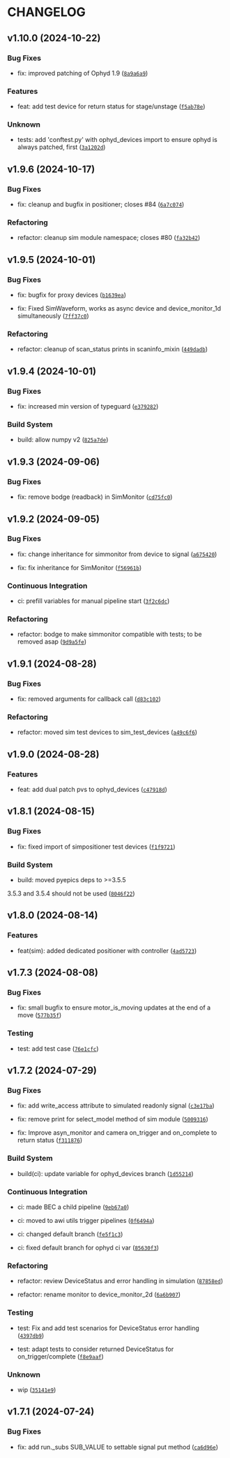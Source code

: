 # CHANGELOG


## v1.10.0 (2024-10-22)

### Bug Fixes

* fix: improved patching of Ophyd 1.9 ([`8a9a6a9`](https://gitlab.psi.ch/bec/ophyd_devices/-/commit/8a9a6a9910b44d55412e80443f145d629b1cfc2f))

### Features

* feat: add test device for return status for stage/unstage ([`f5ab78e`](https://gitlab.psi.ch/bec/ophyd_devices/-/commit/f5ab78e933c2bbb34c571a72c25a7fc5c2b20e65))

### Unknown

* tests: add 'conftest.py' with ophyd_devices import to ensure ophyd is always patched, first ([`3a1202d`](https://gitlab.psi.ch/bec/ophyd_devices/-/commit/3a1202d0d894120f786af80a8873d0fd049e417a))


## v1.9.6 (2024-10-17)

### Bug Fixes

* fix: cleanup and bugfix in positioner; closes #84 ([`6a7c074`](https://gitlab.psi.ch/bec/ophyd_devices/-/commit/6a7c0745e33a2b2cc561b42ad90e61ac08fb9d51))

### Refactoring

* refactor: cleanup sim module namespace; closes #80 ([`fa32b42`](https://gitlab.psi.ch/bec/ophyd_devices/-/commit/fa32b4234b786d93ddf872c7a8220f2d0518b465))


## v1.9.5 (2024-10-01)

### Bug Fixes

* fix: bugfix for proxy devices ([`b1639ea`](https://gitlab.psi.ch/bec/ophyd_devices/-/commit/b1639ea3baddec722a444b7c65bdc39d763b7d07))

* fix: Fixed SimWaveform, works as async device and device_monitor_1d simultaneously ([`7ff37c0`](https://gitlab.psi.ch/bec/ophyd_devices/-/commit/7ff37c0dcdd87bfa8f518b1dd7acc4aab353b71f))

### Refactoring

* refactor: cleanup of scan_status prints in scaninfo_mixin ([`449dadb`](https://gitlab.psi.ch/bec/ophyd_devices/-/commit/449dadb593a0432d31f905e4e507102d0c4f3fd6))


## v1.9.4 (2024-10-01)

### Bug Fixes

* fix: increased min version of typeguard ([`e379282`](https://gitlab.psi.ch/bec/ophyd_devices/-/commit/e3792826644e01adf84435891d500ec5bef85cda))

### Build System

* build: allow numpy v2 ([`825a7de`](https://gitlab.psi.ch/bec/ophyd_devices/-/commit/825a7dee5e948d9decb4e8649c0573a2d9d4b83f))


## v1.9.3 (2024-09-06)

### Bug Fixes

* fix: remove bodge (readback) in SimMonitor ([`cd75fc0`](https://gitlab.psi.ch/bec/ophyd_devices/-/commit/cd75fc0e01e565445f7176e52faada264544d439))


## v1.9.2 (2024-09-05)

### Bug Fixes

* fix: change inheritance for simmonitor from device to signal ([`a675420`](https://gitlab.psi.ch/bec/ophyd_devices/-/commit/a6754208a0991f8ccf546cbb2bee015f6daecb93))

* fix: fix inheritance for SimMonitor ([`f56961b`](https://gitlab.psi.ch/bec/ophyd_devices/-/commit/f56961ba8c179d4ca75e574fd8565ae4c3f41eed))

### Continuous Integration

* ci: prefill variables for manual pipeline start ([`3f2c6dc`](https://gitlab.psi.ch/bec/ophyd_devices/-/commit/3f2c6dc4efddfa06bebff13ac2984e45efd13a90))

### Refactoring

* refactor: bodge to make simmonitor compatible with tests; to be removed asap ([`9d9a5fe`](https://gitlab.psi.ch/bec/ophyd_devices/-/commit/9d9a5fe305981f845c87e3417dd1072d2b8692b0))


## v1.9.1 (2024-08-28)

### Bug Fixes

* fix: removed arguments for callback call ([`d83c102`](https://gitlab.psi.ch/bec/ophyd_devices/-/commit/d83c102d14430b9acd8525d1d61e6e092d9f6043))

### Refactoring

* refactor: moved sim test devices to sim_test_devices ([`a49c6f6`](https://gitlab.psi.ch/bec/ophyd_devices/-/commit/a49c6f6a625a576524fceca62dd0a1582a4a4a7d))


## v1.9.0 (2024-08-28)

### Features

* feat: add dual patch pvs to ophyd_devices ([`c47918d`](https://gitlab.psi.ch/bec/ophyd_devices/-/commit/c47918d6e7ff41721aa4fa67043ff6cd1aeee2c7))


## v1.8.1 (2024-08-15)

### Bug Fixes

* fix: fixed import of simpositioner test devices ([`f1f9721`](https://gitlab.psi.ch/bec/ophyd_devices/-/commit/f1f9721fe9c71da747558e4bb005c04592aa2bde))

### Build System

* build: moved pyepics deps to >=3.5.5

3.5.3 and 3.5.4 should not be used ([`8046f22`](https://gitlab.psi.ch/bec/ophyd_devices/-/commit/8046f22a807f94f1dc7d9ab77ab3b9c3ce821633))


## v1.8.0 (2024-08-14)

### Features

* feat(sim): added dedicated positioner with controller ([`4ad5723`](https://gitlab.psi.ch/bec/ophyd_devices/-/commit/4ad57230e327c3714a03ae138bc12a5028acb1dd))


## v1.7.3 (2024-08-08)

### Bug Fixes

* fix: small bugfix to ensure motor_is_moving updates at the end of a move ([`577b35f`](https://gitlab.psi.ch/bec/ophyd_devices/-/commit/577b35f287ec997a41ce27fae2db9bbc669a2d9d))

### Testing

* test: add test case ([`76e1cfc`](https://gitlab.psi.ch/bec/ophyd_devices/-/commit/76e1cfc4aade9c691d9b5bfd4db0b678b7e2f1cc))


## v1.7.2 (2024-07-29)

### Bug Fixes

* fix: add write_access attribute to simulated readonly signal ([`c3e17ba`](https://gitlab.psi.ch/bec/ophyd_devices/-/commit/c3e17ba05632309adcc896f858e52ecb07048a30))

* fix: remove print for select_model method of sim module ([`5009316`](https://gitlab.psi.ch/bec/ophyd_devices/-/commit/5009316a82897d739b2a26eb341e9f5a1e083e51))

* fix: Improve asyn_monitor and camera on_trigger and on_complete to return status ([`f311876`](https://gitlab.psi.ch/bec/ophyd_devices/-/commit/f3118765b0efc38dd12a3d72d290e517490f9fbf))

### Build System

* build(ci): update variable for ophyd_devices branch ([`1d55214`](https://gitlab.psi.ch/bec/ophyd_devices/-/commit/1d55214fbd25a111f8a81d804fd7f39470934c74))

### Continuous Integration

* ci: made BEC a child pipeline ([`9eb67a0`](https://gitlab.psi.ch/bec/ophyd_devices/-/commit/9eb67a0900159248e785b17e4250ae6a7e954348))

* ci: moved to awi utils trigger pipelines ([`0f6494a`](https://gitlab.psi.ch/bec/ophyd_devices/-/commit/0f6494ae2caafc0727a394683718031670614aeb))

* ci: changed default branch ([`fe5f1c3`](https://gitlab.psi.ch/bec/ophyd_devices/-/commit/fe5f1c314f51cb07bae4044a406ed5dc738c7837))

* ci: fixed default branch for ophyd ci var ([`85630f3`](https://gitlab.psi.ch/bec/ophyd_devices/-/commit/85630f3d733897945ef3421b9805e66191edb537))

### Refactoring

* refactor: review DeviceStatus and error handling in simulation ([`87858ed`](https://gitlab.psi.ch/bec/ophyd_devices/-/commit/87858edfe290cb711bc30c2f3ba2653460d15af6))

* refactor: rename monitor to device_monitor_2d ([`6a6b907`](https://gitlab.psi.ch/bec/ophyd_devices/-/commit/6a6b907022532e20626b8ed97d347da04beea4b0))

### Testing

* test: Fix and add test scenarios for DeviceStatus error handling ([`4397db9`](https://gitlab.psi.ch/bec/ophyd_devices/-/commit/4397db919a852d70c53d80a532540eaabdffc3ad))

* test: adapt tests to consider returned DeviceStatus for on_trigger/complete ([`f8e9aaf`](https://gitlab.psi.ch/bec/ophyd_devices/-/commit/f8e9aaf55a5734f3bf557bbf5e51eb7ea41257d4))

### Unknown

* wip ([`35141e9`](https://gitlab.psi.ch/bec/ophyd_devices/-/commit/35141e94b1c8a6ba70e96b915b45871d19bd5f7e))


## v1.7.1 (2024-07-24)

### Bug Fixes

* fix: add run._subs SUB_VALUE to settable signal put method ([`ca6d96e`](https://gitlab.psi.ch/bec/ophyd_devices/-/commit/ca6d96e25b4a2d5011c0882e512b84e16cf7b264))
